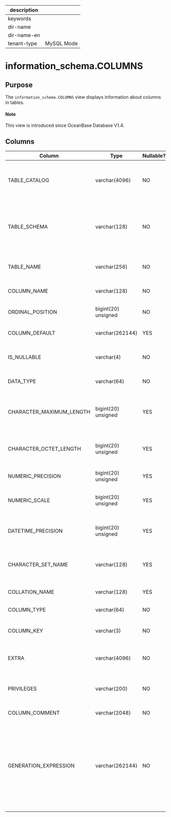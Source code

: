 | description ||
|---|---|
| keywords ||
| dir-name ||
| dir-name-en ||
| tenant-type | MySQL Mode |

# information_schema.COLUMNS

## Purpose

The `information_schema.COLUMNS` view displays information about columns in tables.

<main id="notice" type='explain'>
  <h4>Note</h4>
  <p>This view is introduced since OceanBase Database V1.4. </p>
</main>

## Columns

| **Column** | **Type** | **Nullable?** | **Description** |
|--------------------------|---------------------|----------------|--------------------------------|
| TABLE_CATALOG | varchar(4096) | NO | The catalog. The value of this column is always `def`. |
| TABLE_SCHEMA | varchar(128) | NO | The name of the database to which the table containing the column belongs. |
| TABLE_NAME | varchar(256) | NO | The name of the table containing the column. |
| COLUMN_NAME | varchar(128) | NO | The name of the column. |
| ORDINAL_POSITION | bigint(20) unsigned | NO | The serial number of the column. |
| COLUMN_DEFAULT | varchar(262144) | YES | The default value of the column. |
| IS_NULLABLE | varchar(4) | NO | Indicates whether the column can be null. |
| DATA_TYPE | varchar(64) | NO | The data type of the column. |
| CHARACTER_MAXIMUM_LENGTH | bigint(20) unsigned | YES | The maximum length of the column in characters. |
| CHARACTER_OCTET_LENGTH | bigint(20) unsigned | YES | The maximum length of the column in bytes. |
| NUMERIC_PRECISION | bigint(20) unsigned | YES | The numeric precision. |
| NUMERIC_SCALE | bigint(20) unsigned | YES | The number of decimal places. |
| DATETIME_PRECISION | bigint(20) unsigned | YES | The precision of the DATETIME type. |
| CHARACTER_SET_NAME | varchar(128) | YES | The name of the character set for the column. |
| COLLATION_NAME | varchar(128) | YES | The name of the collation. |
| COLUMN_TYPE | varchar(64) | NO | The type of the column. |
| COLUMN_KEY | varchar(3) | NO | The index or primary key column. |
| EXTRA | varchar(4096) | NO | Additional information about the column. |
| PRIVILEGES | varchar(200) | NO | The privileges you have for the column. |
| COLUMN_COMMENT | varchar(2048) | NO | The comments. |
| GENERATION_EXPRESSION | varchar(262144) | NO | The expression used to compute column values for generated columns.  This column is empty for non-generated columns.  |
